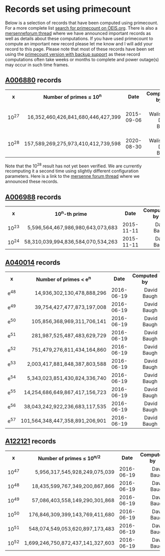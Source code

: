 # Records set using primecount

Below is a selection of records that have been computed using primecount. For a
more complete list [search for primecount on OEIS.org](https://oeis.org/search?q=primecount&language=english&go=Search).
There is also a [mersenneforum thread](https://www.mersenneforum.org/showthread.php?t=20473)
where we have announced important records as well as details about these computations.
If you have used primecount to compute an important new record please let me know
and I will add your record to this page. Please note that most of these records
have been set using the [primecount version with backup support](https://github.com/kimwalisch/primecount/tree/backup3#primecount-backup)
as these record computations often take weeks or months to complete and power
outage(s) may occur in such time frames.

## [A006880](https://oeis.org/A006880) records

<table>
  <tr align="center">
    <td><b>x</b></td>
    <td><b>Number of primes ≤ 10<sup>n</sup></b></td>
    <td><b>Date</b></td>
    <td><b>Computed by</b></td>
  </tr>
  <tr align="right">
    <td>10<sup>27</sup></td>
    <td>16,352,460,426,841,680,446,427,399</td>
    <td>2015-09-06</td>
    <td>Kim Walisch & David Baugh</td>
  </tr>
  <tr align="right">
    <td>10<sup>28</sup></td>
    <td>157,589,269,275,973,410,412,739,598</td>
    <td>2020-08-30</td>
    <td>Kim Walisch & David Baugh</td>
  </tr>
</table>

Note that the 10<sup>28</sup> result has not yet been verified. We are currently
recomputing it a second time using slightly different configuration
parameters. Here is a link to the
[mersenne forum thread](https://www.mersenneforum.org/showthread.php?t=20473)
where we announced these records.

## [A006988](https://oeis.org/A006988) records

<table>
  <tr align="center">
    <td><b>x</b></td>
    <td><b>10<sup>n</sup>-th prime</b></td>
    <td><b>Date</b></td>
    <td><b>Computed by</b></td>
  </tr>
  <tr align="right">
    <td>10<sup>23</sup></td>
    <td>5,596,564,467,986,980,643,073,683</td>
    <td>2015-11-11</td>
    <td>David Baugh</td>
  </tr>
  <tr align="right">
    <td>10<sup>24</sup></td>
    <td>58,310,039,994,836,584,070,534,263</td>
    <td>2015-11-11</td>
    <td>David Baugh</td>
  </tr>
</table>

## [A040014](https://oeis.org/A040014) records

<table>
  <tr align="center">
    <td><b>x</b></td>
    <td><b>Number of primes < e<sup>n</sup></b></td>
    <td><b>Date</b></td>
    <td><b>Computed by</b></td>
  </tr>
  <tr align="right">
    <td>e<sup>48</sup></td>
    <td>14,936,302,130,478,888,296</td>
    <td>2016-06-19</td>
    <td>David Baugh</td>
  </tr>
    <tr align="right">
    <td>e<sup>49</sup></td>
    <td>39,754,427,477,873,197,008</td>
    <td>2016-06-19</td>
    <td>David Baugh</td>
  </tr>
  <tr align="right">
    <td>e<sup>50</sup></td>
    <td>105,856,368,969,311,706,141</td>
    <td>2016-06-19</td>
    <td>David Baugh</td>
  </tr>
  <tr align="right">
    <td>e<sup>51</sup></td>
    <td>281,987,525,487,483,629,729</td>
    <td>2016-06-19</td>
    <td>David Baugh</td>
  </tr>
  <tr align="right">
    <td>e<sup>52</sup></td>
    <td>751,479,276,811,434,164,860</td>
    <td>2016-06-19</td>
    <td>David Baugh</td>
  </tr>
  <tr align="right">
    <td>e<sup>53</sup></td>
    <td>2,003,417,881,848,387,803,588</td>
    <td>2016-06-19</td>
    <td>David Baugh</td>
  </tr>
  <tr align="right">
    <td>e<sup>54</sup></td>
    <td>5,343,023,851,430,824,336,740</td>
    <td>2016-06-19</td>
    <td>David Baugh</td>
  </tr>
  <tr align="right">
    <td>e<sup>55</sup></td>
    <td>14,254,686,649,867,417,156,723</td>
    <td>2016-06-19</td>
    <td>David Baugh</td>
  </tr>
  <tr align="right">
    <td>e<sup>56</sup></td>
    <td>38,043,242,922,236,683,117,535</td>
    <td>2016-06-19</td>
    <td>David Baugh</td>
  </tr>
  <tr align="right">
    <td>e<sup>57</sup></td>
    <td>101,564,348,447,358,891,206,901</td>
    <td>2016-06-19</td>
    <td>David Baugh</td>
  </tr>
</table>

## [A122121](https://oeis.org/A122121) records

<table>
  <tr align="center">
    <td><b>x</b></td>
    <td><b>Number of primes ≤ 10<sup>n/2</sup></b></td>
    <td><b>Date</b></td>
    <td><b>Computed by</b></td>
  </tr>
  <tr align="right">
    <td>10<sup>47</sup></td>
    <td>5,956,317,545,928,249,075,039</td>
    <td>2016-06-19</td>
    <td>David Baugh</td>
  </tr>
  <tr align="right">
    <td>10<sup>48</sup></td>
    <td>18,435,599,767,349,200,867,866</td>
    <td>2016-06-19</td>
    <td>David Baugh</td>
  </tr>
    <tr align="right">
    <td>10<sup>49</sup></td>
    <td>57,086,403,558,149,290,301,868</td>
    <td>2016-06-19</td>
    <td>David Baugh</td>
  </tr>
    <tr align="right">
    <td>10<sup>50</sup></td>
    <td>176,846,309,399,143,769,411,680</td>
    <td>2016-06-19</td>
    <td>David Baugh</td>
  </tr>
    <tr align="right">
    <td>10<sup>51</sup></td>
    <td>548,074,549,053,620,897,173,483</td>
    <td>2016-06-19</td>
    <td>David Baugh</td>
  </tr>
    <tr align="right">
    <td>10<sup>52</sup></td>
    <td>1,699,246,750,872,437,141,327,603</td>
    <td>2016-06-19</td>
    <td>David Baugh</td>
  </tr>
</table>
